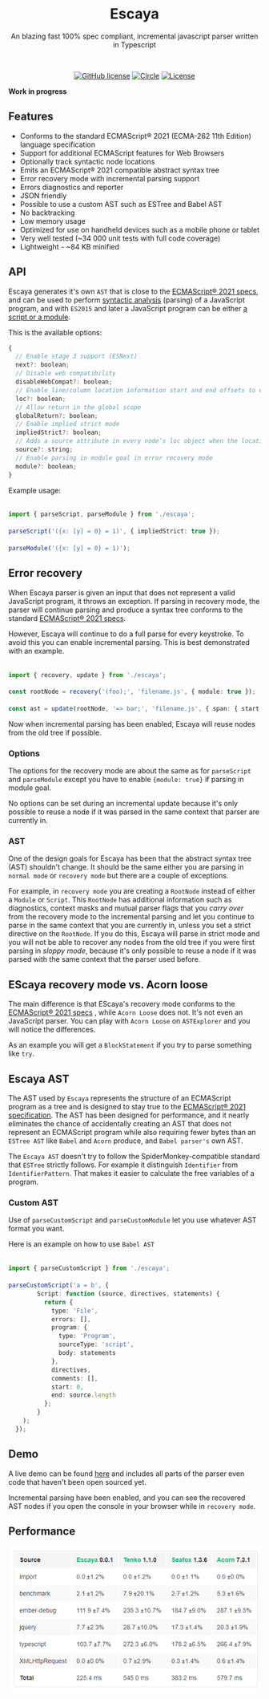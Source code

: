 <h1 align="center">Escaya</h1>

<p align="center"> An blazing  fast 100% spec compliant, incremental javascript parser written in Typescript</p>

<br>

<p align="center">
    <a href="https://lgtm.com/projects/g/escaya/escaya/context:javascript"><img src="https://img.shields.io/lgtm/grade/javascript/g/escaya/escaya.svg?logo=lgtm&logoWidth=18" alt="GitHub license" /></a>
   <a href="https://circleci.com/gh/escaya/escaya"><img src="https://circleci.com/gh/escaya/escaya.svg?style=svg" alt="Circle" /></a>
   <a href="https://github.com/escaya/escaya/blob/master/LICENSE.md"><img src="https://img.shields.io/github/license/escaya/escaya.svg" alt="License" /></a>
</p>

**Work in progress**

## Features

* Conforms to the standard ECMAScript® 2021 (ECMA-262 11th Edition) language specification
* Support for additional ECMAScript features for Web Browsers
* Optionally track syntactic node locations
* Emits an ECMAScript® 2021 compatible abstract syntax tree
* Error recovery mode with incremental parsing support
* Errors diagnostics and reporter
* JSON friendly
* Possible to use a custom AST such as ESTree and Babel AST
* No backtracking
* Low memory usage
* Optimized for use on handheld devices such as a mobile phone or tablet
* Very well tested (~34 000 unit tests with full code coverage)
* Lightweight - ~84 KB minified

## API

Escaya generates it's own `AST` that is close to the [ECMAScript® 2021 specs](https://tc39.es/ecma262/index.html), and can be used to perform [syntactic analysis](https://en.wikipedia.org/wiki/Parsing) (parsing) of a JavaScript program, and with `ES2015` and later a JavaScript program can be either [a script or a module](https://tc39.github.io/ecma262/index.html#sec-ecmascript-language-scripts-and-modules).

This is the available options:

```js
{
  // Enable stage 3 support (ESNext)
  next?: boolean;
  // Disable web compatibility
  disableWebCompat?: boolean;
  // Enable line/column location information start and end offsets to each node
  loc?: boolean;
  // Allow return in the global scope
  globalReturn?: boolean;
  // Enable implied strict mode
  impliedStrict?: boolean;
  // Adds a source attribute in every node’s loc object when the locations option is `true`
  source?: string;
  // Enable parsing in module goal in error recovery mode
  module?: boolean;
}
```

Example usage:

```ts

import { parseScript, parseModule } from './escaya';

parseScript('({x: [y] = 0} = 1)', { impliedStrict: true });

parseModule('({x: [y] = 0} = 1)');

```


## Error recovery

When Escaya parser is given an input that does not represent a valid JavaScript program, it throws an exception. If parsing in
recovery mode, the parser will continue parsing and produce a syntax tree conforms to the standard [ECMAScript® 2021 specs](https://tc39.es/ecma262/index.html).

However, Escaya will continue to do a full parse for every keystroke. To avoid this you can enable incremental parsing. This is best demonstrated with an example.

```ts

import { recovery, update } from './escaya';

const rootNode = recovery('(foo);', 'filename.js', { module: true });

const ast = update(rootNode, '=> bar;', 'filename.js', { span: { start: 6, length: 0 }, newLength: 7 })

```

Now when incremental parsing has been enabled, Escaya will reuse nodes from the old tree if possible.

### Options

The options for the recovery mode are about the same as  for `parseScript` and `parseModule` except you have to enable `{module: true}` if parsing in module goal.

No options can be set during an incremental update because it's only possible to reuse a node if it was parsed in the same context that parser are currently in.

### AST

One of the design goals for Escaya has been that the abstract syntax tree (AST) shouldn't change. It should be the same either you are parsing in `normal mode` or `recovery mode` but there are a couple of exceptions.

For example, in `recovery mode` you are creating a `RootNode` instead of either a `Module` or `Script`. This `RootNode` has additional information such as diagnostics, context masks and mutual parser flags that you *carry over* from the recovery mode to the incremental parsing and let you continue to parse in the same context that you are currently in, unless you set a strict directive on the `RootNode`. If you do this, Escaya will parse in strict mode and you will not be able to recover any nodes from the old tree if you were first parsing in *sloppy mode*, because it's only possible to reuse a node if it was parsed with the same context that the parser used before.

## EScaya recovery mode vs. Acorn loose

The main difference is that EScaya's recovery mode conforms to the [ECMAScript® 2021 specs](https://tc39.es/ecma262/index.html) , while `Acorn Loose` does not.
It's not even an JavaScript parser. You can play with `Acorn Loose`  on `ASTExplorer` and you will notice the differences.

As an example you will get a `BlockStatement` if you try to parse something like `try`.

## Escaya AST

The AST used by `Escaya` represents the structure of an ECMAScript program as a tree and is designed to stay true to the [ECMAScript® 2021 specification](https://tc39.es/ecma262/index.html). The AST has been designed for performance, and it nearly eliminates the chance of accidentally creating an AST that does not represent an ECMAScript program while also requiring fewer bytes than an `ESTree AST` like `Babel` and `Acorn` produce, and `Babel parser's` own AST.

The `Escaya AST` doesn't try to follow the SpiderMonkey-compatible standard that `ESTree` strictly follows. For example it distinguish `Identifier` from `IdentifierPattern`. That makes it easier to calculate the free variables of a program.

### Custom AST

Use of `parseCustomScript` and `parseCustomModule` let you use whatever AST format you want.

Here is an example on how to use `Babel AST`

```ts

import { parseCustomScript } from './escaya';

parseCustomScript('a = b', {
        Script: function (source, directives, statements) {
          return {
            type: 'File',
            errors: [],
            program: {
              type: 'Program',
              sourceType: 'script',
              body: statements
            },
            directives,
            comments: [],
            start: 0,
            end: source.length
          };
        }
    );
  });

```



## Demo

A live demo can be found [here](https://escaya.github.io/escaya) and includes all parts of the parser even code that haven't been open sourced yet.

Incremental parsing have been enabled, and you can see the recovered AST nodes if you open the console in your browser while in `recovery mode`.

## Performance

<p align="left">
  <img src="./media/bench.png">
</p>
